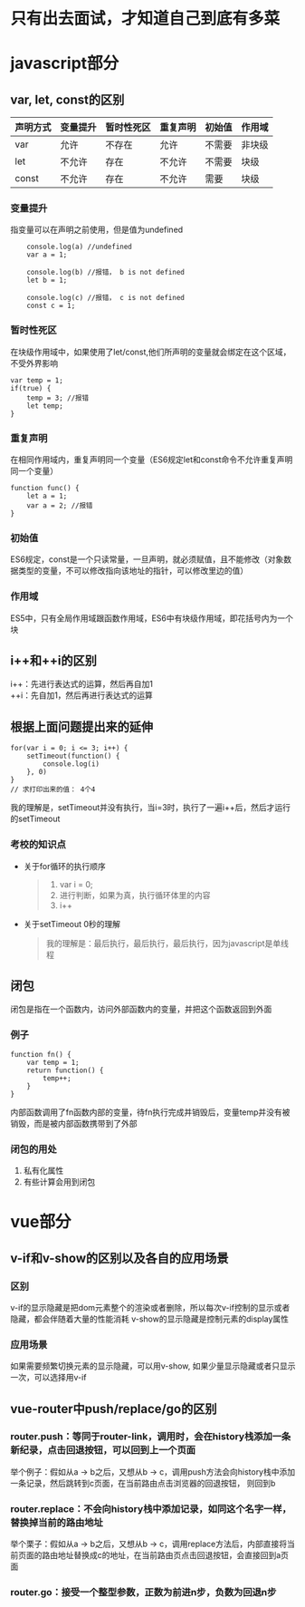 # 只有出去面试，才知道自己到底有多菜

# javascript部分

## var, let, const的区别
声明方式 | 变量提升 | 暂时性死区 | 重复声明 | 初始值 | 作用域
--- | --- | --- | --- | --- | --- |
var | 允许 | 不存在 | 允许 | 不需要 | 非块级
let | 不允许 | 存在 | 不允许 | 不需要 | 块级
const | 不允许 | 存在 | 不允许 | 需要 | 块级

### 变量提升
指变量可以在声明之前使用，但是值为undefined
```
    console.log(a) //undefined
    var a = 1;

    console.log(b) //报错， b is not defined
    let b = 1;

    console.log(c) //报错， c is not defined
    const c = 1;
```
### 暂时性死区
在块级作用域中，如果使用了let/const,他们所声明的变量就会绑定在这个区域，不受外界影响
```
var temp = 1;
if(true) {
    temp = 3; //报错
    let temp;
}
```
### 重复声明
在相同作用域内，重复声明同一个变量（ES6规定let和const命令不允许重复声明同一个变量）
```
function func() {
    let a = 1;
    var a = 2; //报错
}
```
### 初始值
ES6规定，const是一个只读常量，一旦声明，就必须赋值，且不能修改（对象数据类型的变量，不可以修改指向该地址的指针，可以修改里边的值）

### 作用域
ES5中，只有全局作用域跟函数作用域，ES6中有块级作用域，即花括号内为一个块

## i++和++i的区别
i++：先进行表达式的运算，然后再自加1  
++i：先自加1，然后再进行表达式的运算

## 根据上面问题提出来的延伸
```
for(var i = 0; i <= 3; i++) {
    setTimeout(function() {
        console.log(i)
    }, 0)
}
// 求打印出来的值： 4个4
```
我的理解是，setTimeout并没有执行，当i=3时，执行了一遍i++后，然后才运行的setTimeout
### 考校的知识点
 * 关于for循环的执行顺序
    > 1. var i = 0;
    > 2. 进行判断，如果为真，执行循环体里的内容
    > 3. i++
 * 关于setTimeout 0秒的理解
    > 我的理解是：最后执行，最后执行，最后执行，因为javascript是单线程

## 闭包
闭包是指在一个函数内，访问外部函数内的变量，并把这个函数返回到外面
### 例子
```
function fn() {
    var temp = 1;
    return function() {
        temp++;
    }
}
```
内部函数调用了fn函数内部的变量，待fn执行完成并销毁后，变量temp并没有被销毁，而是被内部函数携带到了外部

### 闭包的用处
1. 私有化属性
2. 有些计算会用到闭包

# vue部分

## v-if和v-show的区别以及各自的应用场景
### 区别
v-if的显示隐藏是把dom元素整个的渲染或者删除，所以每次v-if控制的显示或者隐藏，都会伴随着大量的性能消耗
v-show的显示隐藏是控制元素的display属性
### 应用场景
如果需要频繁切换元素的显示隐藏，可以用v-show, 如果少量显示隐藏或者只显示一次，可以选择用v-if

## vue-router中push/replace/go的区别
### router.push：等同于router-link，调用时，会在history栈添加一条新纪录，点击回退按钮，可以回到上一个页面
举个例子：假如从a -> b之后，又想从b -> c，调用push方法会向history栈中添加一条记录，然后跳转到c页面，在当前路由点击浏览器的回退按钮， 则回到b
### router.replace：不会向history栈中添加记录，如同这个名字一样，替换掉当前的路由地址
举个栗子：假如从a -> b之后，又想从b -> c，调用replace方法后，内部直接将当前页面的路由地址替换成c的地址，在当前路由页点击回退按钮，会直接回到a页面
### router.go：接受一个整型参数，正数为前进n步，负数为回退n步

